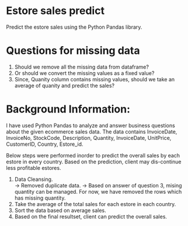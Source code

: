 # Estore sales predict

Predict the estore sales using the Python Pandas library.

# Questions for missing data

1. Should we remove all the missing data from dataframe?
2. Or should we convert the missing values as a fixed value?
3. Since, Quanity column contains missing values, should we take an average of quanity and predict the sales?

# Background Information:

I have used Python Pandas to analyze and answer business questions about the given ecommerce sales data. The data contains InvoiceDate, InvoiceNo, StockCode, Description, Quantity, InvoiceDate, UnitPrice, CustomerID, Country, Estore_id.

Below steps were performed inorder to predict the overall sales by each estore in every country. Based on the prediction, client may dis-continue less profitable estores. 

1. Data Cleansing.  
  -> Removed duplicate data. 
  -> Based on answer of question 3, mising quantity can be managed. For now, we have removed the rows which has missing quantity.  
2. Take the average of the total sales for each estore in each country.  
3. Sort the data based on average sales.
4. Based on the final resultset, client can predict the overall sales.
